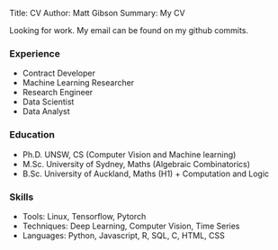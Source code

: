 Title: CV
Author: Matt Gibson
Summary: My CV

Looking for work. My email can be found on my github commits.

### Experience


- Contract Developer
- Machine Learning Researcher
- Research Engineer
- Data Scientist
- Data Analyst

### Education


- Ph.D. UNSW, CS (Computer Vision and Machine learning)
- M.Sc. University of Sydney, Maths (Algebraic Combinatorics)
- B.Sc. University of Auckland, Maths (H1) + Computation and Logic

### Skills

- Tools: Linux, Tensorflow, Pytorch
- Techniques: Deep Learning, Computer Vision, Time Series
- Languages: Python, Javascript, R, SQL, C, HTML, CSS
